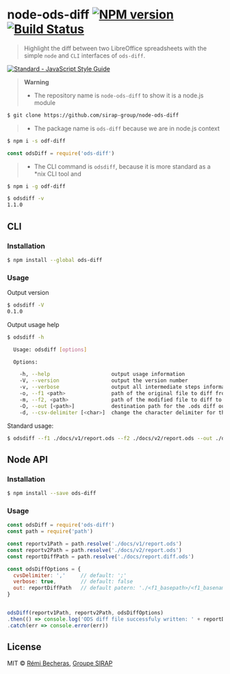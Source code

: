 # node-ods-diff [![NPM version](https://badge.fury.io/js/ods-diff.svg)](https://npmjs.org/package/ods-diff) [![Build Status](https://travis-ci.org/sirap-group/node-ods-diff.svg?branch=master)](https://travis-ci.org/sirap-group/node-ods-diff)

> Highlight the diff between two LibreOffice spreadsheets with the simple `node` and `CLI` interfaces of `ods-diff`.

[![Standard - JavaScript Style Guide](https://cdn.rawgit.com/feross/standard/master/badge.svg)](https://github.com/feross/standard)

> **Warning**
>
> - The repository name is `node-ods-diff` to show it is a node.js module
```sh
$ git clone https://github.com/sirap-group/node-ods-diff
```
> - The package name is `ods-diff` because we are in node.js context
```sh
$ npm i -s odf-diff
```
```js
const odsDiff = require('ods-diff')
```
> - The CLI command is `odsdiff`, because it is more standard as a *nix CLI tool and
```sh
$ npm i -g odf-diff
```
```sh
$ odsdiff -v
1.1.0
```

## CLI

### Installation

```sh
$ npm install --global ods-diff
```

### Usage

Output version

```sh
$ odsdiff -V
0.1.0
```

Output usage help

```sh
$ odsdiff -h

  Usage: odsdiff [options]

  Options:

    -h, --help                    output usage information
    -V, --version                 output the version number
    -v, --verbose                 output all intermediate steps informations
    -o, --f1 <path>               path of the original file to diff from
    -m, --f2, <path>              path of the modified file to diff to
    -O, --out [<path>]            destination path for the .ods diff output file
    -d, --csv-delimiter [<char>]  change the character delimiter for the CSV intermediate files
```

Standard usage:

```sh
$ odsdiff --f1 ./docs/v1/report.ods --f2 ./docs/v2/report.ods --out ./docs/report.diff.ods
```

## Node API

### Installation

```sh
$ npm install --save ods-diff
```

### Usage

```js
const odsDiff = require('ods-diff')
const path = require('path')

const reportv1Path = path.resolve('./docs/v1/report.ods')
const reportv2Path = path.resolve('./docs/v2/report.ods')
const reportDiffPath = path.resolve('./docs/report.diff.ods')

const odsDiffOptions = {
  cvsDelimiter: ','     // default: ';'
  verbose: true,        // default: false
  out: reportDiffPath   // default patern: './<f1_basepath>/<f1_basename>__diff__<f2_basename>.ods'
}


odsDiff(reportv1Path, reportv2Path, odsDiffOptions)
.then(() => console.log('ODS diff file successfuly written: ' + reportDiffPath))
.catch(err => console.error(err))
```

## License

MIT © [Rémi Becheras](https://github.com/rbecheras), [Groupe SIRAP](https://github.com/sirap-group)
